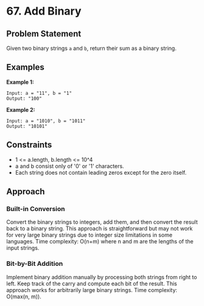 # 67. Add Binary

## Problem Statement
Given two binary strings `a` and `b`, return their sum as a binary string.

## Examples

**Example 1:**
```
Input: a = "11", b = "1"
Output: "100"
```

**Example 2:**
```
Input: a = "1010", b = "1011"
Output: "10101"
```

## Constraints
- 1 <= a.length, b.length <= 10^4
- a and b consist only of '0' or '1' characters.
- Each string does not contain leading zeros except for the zero itself.

## Approach

### Built-in Conversion
Convert the binary strings to integers, add them, and then convert the result back to a binary string. This approach is straightforward but may not work for very large binary strings due to integer size limitations in some languages. Time complexity: O(n+m) where n and m are the lengths of the input strings.

### Bit-by-Bit Addition
Implement binary addition manually by processing both strings from right to left. Keep track of the carry and compute each bit of the result. This approach works for arbitrarily large binary strings. Time complexity: O(max(n, m)).